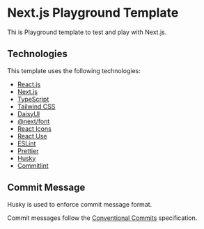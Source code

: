 # Next.js Playground Template

Thi is Playground template to test and play with Next.js.

## Technologies

This template uses the following technologies:

- [React.js](https://reactjs.org/)
- [Next.js](https://nextjs.org/)
- [TypeScript](https://www.typescriptlang.org/)
- [Tailwind CSS](https://tailwindcss.com/)
- [DaisyUI](https://daisyui.com/)
- [@next/font](https://nextjs.org/docs/api-reference/next/font)
- [React Icons](https://react-icons.github.io/react-icons/)
- [React Use](https://github.com/streamich/react-use)
- [ESLint](https://eslint.org/)
- [Prettier](https://prettier.io/)
- [Husky](https://typicode.github.io/husky/#/)
- [Commitlint](https://commitlint.js.org/#/)

## Commit Message

Husky is used to enforce commit message format.

Commit messages follow the [Conventional Commits](https://www.conventionalcommits.org/en/v1.0.0/) specification.
